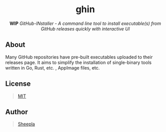 
<div align="center">

# ghin

</div>

<div align="center">

**WIP** *GitHub-INstaller - A command line tool to install executable(s) from GitHub releases quickly with interactive UI*

</div>

## About

Many GitHub repositories have pre-built executables uploaded to their releases page.
It aims to simplify the installation of single-binary tools written in Go, Rust, etc. , AppImage files, etc.

## License

> [MIT](https://github.com/sheepla/ghin/blob/master/LICENSE)

## Author

> [Sheepla](https://github.com/sheepla)
